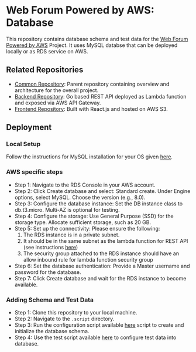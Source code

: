 # Web Forum Powered by AWS: Database

This repository contains database schema and test data for the [Web Forum Powered by AWS](https://github.com/arnavbajpai/Common-Repository-for-Web-Forum-Project) Project. It uses MySQL databse that can be deployed locally or as RDS service on AWS. 

## Related Repositories
- [Common Repository](https://github.com/arnavbajpai/Common-Repository-for-Web-Forum-Project): Parent repository containing overview and architecture for the overall project.  
- [Backend Repository](https://github.com/arnavbajpai/Web-Forum-powered-by-AWS-Backend-REST-API): Go based REST API deployed as Lambda function and exposed via AWS API Gateway.  
- [Frontend Repository](https://github.com/arnavbajpai/Web-Forum-powered-by-AWS-Frontend): Built with React.js and hosted on AWS S3.

## Deployment

### Local Setup
Follow the instructions for MySQL installation for your OS given [here](https://dev.mysql.com/downloads/installer/).

### AWS specific steps 
- Step 1: Navigate to the RDS Console in your AWS account.
- Step 2: Click Create database and select: Standard create.  Under Engine options, select MySQL.  Choose the version (e.g., 8.0).
- Step 3: Configure the database instance: Set the DB instance class to db.t3.micro. Multi-AZ is optional for testing.
- Step 4: Configure the storage: Use General Purpose (SSD) for the storage type.  Allocate sufficient storage, such as 20 GB.
- Step 5: Set up the connectivity: Please ensure the following: 
  1. The RDS instance is in a private subnet. 
  2. It should be in the same subnet as the lambda function for REST API (see instructions [here](https://github.com/arnavbajpai/Web-Forum-powered-by-AWS-Backend-REST-API)) 
  3. The security group attached to the RDS instance should have an allow inbound rule for lambda function security group
- Step 6: Set the database authentication: Provide a Master username and password for the database.
- Step 7: Click Create database and wait for the RDS instance to become available.

### Adding Schema and Test Data
- Step 1:  Clone this repository to your local machine.
- Step 2:  Navigate to the `.script` directory.
- Step 3:  Run the configuration script  available [here](https://github.com/arnavbajpai/Web-Forum-powered-by-AWS-Database1/script/DbConfig.sql) script to create and initialize the database schema.
- Step 4:  Use the test script available [here](https://github.com/arnavbajpai/Web-Forum-powered-by-AWS-Database1/Test/test-data.sql) to configure test data into database.
